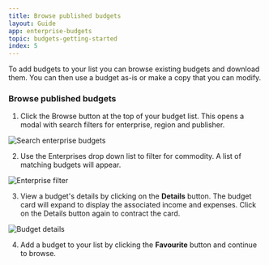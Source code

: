 ```yaml
---
title: Browse published budgets
layout: Guide
app: enterprise-budgets
topic: budgets-getting-started
index: 5
---
```


To add budgets to your list you can browse existing budgets and download them. You can then use a budget as-is or make a copy that you can modify.

### Browse published budgets

1. Click the Browse button at the top of your budget list. This opens a modal with search filters for enterprise, region and publisher.

![Search enterprise budgets](/images/guides/enterprise-budgets/search_enterprise_budgets.jpg)

2. Use the Enterprises drop down list to filter for commodity. A list of matching budgets will appear.

![Enterprise filter](/images/guides/enterprise-budgets/enterprise_filter.jpg)

3. View a budget's details by clicking on the **Details** button. The budget card will expand to display the associated income and expenses. Click on the Details button again to contract the card.

![Budget details](/images/guides/enterprise-budgets/budget_details.jpg)

4. Add a budget to your list by clicking the **Favourite** button and continue to browse.